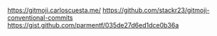 https://gitmoji.carloscuesta.me/
https://github.com/stackr23/gitmoji-conventional-commits
https://gist.github.com/parmentf/035de27d6ed1dce0b36a
